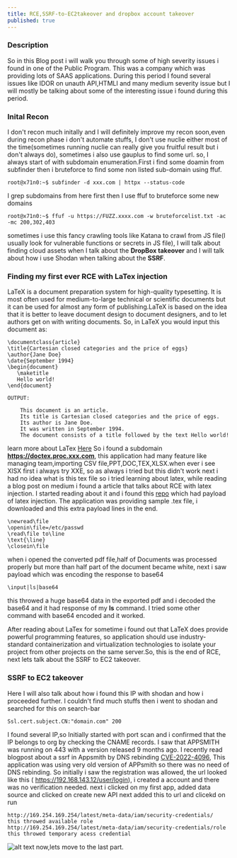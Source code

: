 ```yaml
---
title: RCE,SSRF-to-EC2takeover and dropbox account takeover
published: true
---
```


### Description
So in this Blog post i will walk you through some of high severity issues i found in one of the Public Program. This was a company which was providing lots of SAAS applications. During this period I found several issues like IDOR on unauth API,HTMLI and many medium severity issue but I will mostly be talking about some of the interesting issue i found during this period.

### Inital Recon
I don't recon much initally and I will definitely improve my recon soon,even during recon phase i don't automate stuffs, I don't use nuclie either most of the time(sometimes running nuclie can really give you fruitful result but i don't always do), sometimes i also use gauplus to find some url. 
so, I always start of with subdomain enumeration.First i find some doamin from subfinder then i bruteforce to find some non listed sub-domain using ffuf.

```
root@x71n0:~$ subfinder -d xxx.com | httpx --status-code
```
I grep subdomains from here first then I use ffuf to bruteforce some new domains
```
root@x71n0:~$ ffuf -u https://FUZZ.xxxx.com -w bruteforcelist.txt -ac -mc 200,302,403
```
sometimes i use this fancy crawling tools like Katana to crawl from JS file(I usually look for vulnerable functions or secrets in JS file), I will talk about finding cloud assets when I talk about the **DropBox takeover** and I will talk about how i use Shodan when talking about the **SSRF**.

###  Finding my first ever RCE with LaTex injection

LaTeX is a document preparation system for high-quality typesetting. It is most often used for medium-to-large technical or scientific documents but it can be used for almost any form of publishing.LaTeX is based on the idea that it is better to leave document design to document designers, and to let authors get on with writing documents. So, in LaTeX you would input this document as:
```
\documentclass{article}
\title{Cartesian closed categories and the price of eggs}
\author{Jane Doe}
\date{September 1994}
\begin{document}
   \maketitle
   Hello world!
\end{document}

OUTPUT:

    This document is an article.
    Its title is Cartesian closed categories and the price of eggs.
    Its author is Jane Doe.
    It was written in September 1994.
    The document consists of a title followed by the text Hello world!

```
learn more about LaTex [Here](https://www.latex-project.org/about/)
So i found a subdomain **https://doctex.proc.xxx.com**, this application had many feature like managing team,importing CSV file,PPT,DOC,TEX,XLSX.when ever i see XlSX first i always try XXE, so as always i tried but this didn't work next i had no idea what is this tex file so i tried learning about latex, while reading a blog post on medium i found a article that talks about RCE with latex injection. I started reading about it and i found this [repo](https://github.com/swisskyrepo/PayloadsAllTheThings/tree/master/LaTeX%20Injection) which had payload of latex injection. 
The application was providing sample .tex file, i downloaded and this extra payload lines in the end.
```
\newread\file
\openin\file=/etc/passwd
\read\file to\line
\text{\line}
\closein\file
```
when i opened the converted pdf file,half of Documents was processed properly but more than half part of the document became white, next i saw payload which was encoding the response to base64
```
\input|ls|base64
```
this throwed a huge base64 data in the exported pdf and i decoded the base64 and it had response of my **ls** command. I tried some other command with base64
encoded and it worked. 

After reading about LaTex for sometime i found out that LaTeX does provide powerful programming features, so application should use industry-standard containerization and virtualization technologies to isolate your project from other projects on the same server.So, this is the end of RCE, next lets talk about the SSRF to EC2 takeover.

###  SSRF to EC2 takeover
Here I will also talk about how i found this IP with shodan and how i proceeded further. I couldn't find much stuffs then i went to shodan and searched for this on search-bar
```
Ssl.cert.subject.CN:"domain.com" 200
```
I found several IP,so Initially started with port scan and i confirmed that the IP belongs to org by checking the CNAME records. I saw that APPSMITH was running on 443 with a version released 9 months ago. I recently read blogpost about a ssrf in Appsmith by DNS rebinding [CVE-2022-4096](https://basu-banakar.medium.com/ssrf-via-dns-rebinding-cve-2022-4096-b7bf75928bb2), This application was using very old version of APPsmith so there was no need of DNS rebinding. 
So initially i saw the registration was allowed, the url looked like this ( https://192.168.143.12/user/login), i created a account and there was no verification needed.
next i clicked on my first app, added data source and clicked on create new API next added this to url and clicekd on run
```
http://169.254.169.254/latest/meta-data/iam/security-credentials/
this throwed available role
http://169.254.169.254/latest/meta-data/iam/security-credentials/role
this throwed temporary acess credential
```
![alt text]([https://drive.google.com/file/d/1BEu2Ka4BWAnwulFunjv11OdhSZ5Rpcxd/view](https://preview.redd.it/snsuplzu2h2a1.png?width=785&format=png&auto=webp&s=144f8dd5e27630a56bd3f2fd0d900ca37d4263e2))
now,lets move to the last part.
